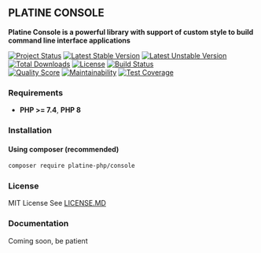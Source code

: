## PLATINE CONSOLE
**Platine Console is a powerful library with support of custom style to build command line interface applications**

[![Project Status](http://opensource.box.com/badges/active.svg)](http://opensource.box.com/badges)
[![Latest Stable Version](https://poser.pugx.org/platine-php/console/v)](https://packagist.org/packages/platine-php/console)
[![Latest Unstable Version](https://poser.pugx.org/platine-php/console/v/unstable)](https://packagist.org/packages/platine-php/console)
[![Total Downloads](https://poser.pugx.org/platine-php/console/downloads)](https://packagist.org/packages/platine-php/console)
[![License](https://poser.pugx.org/platine-php/console/license)](https://packagist.org/packages/platine-php/console)
[![Build Status](https://img.shields.io/travis/platine-php/console/develop.svg?style=flat-square)](https://travis-ci.com/platine-php/console)  
[![Quality Score](https://img.shields.io/scrutinizer/g/platine-php/console.svg?style=flat-square)](https://scrutinizer-ci.com/g/platine-php/console)
[![Maintainability](https://api.codeclimate.com/v1/badges/fce7af62ce839db79c6d/maintainability)](https://codeclimate.com/github/platine-php/console/maintainability)
[![Test Coverage](https://api.codeclimate.com/v1/badges/fce7af62ce839db79c6d/test_coverage)](https://codeclimate.com/github/platine-php/console/test_coverage)

### Requirements 
- **PHP >= 7.4**, **PHP 8** 

### Installation
#### Using composer (recommended)
```bash
composer require platine-php/console
```

### License
MIT License See [LICENSE.MD](LICENSE.MD)

### Documentation 
Coming soon, be patient
